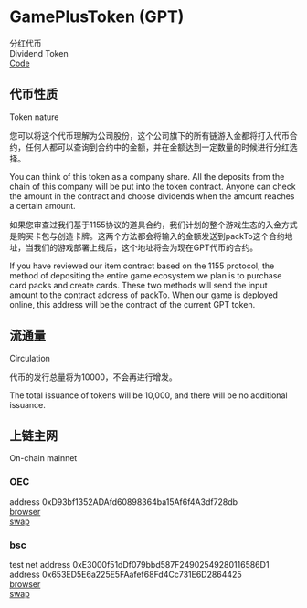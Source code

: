 # GamePlusToken (GPT)
分红代币  
Dividend Token  
[Code](/src/contracts/GamePlusToken.sol)
  
## 代币性质
Token nature

您可以将这个代币理解为公司股份，这个公司旗下的所有链游入金都将打入代币合约，任何人都可以查询到合约中的金额，并在金额达到一定数量的时候进行分红选择。 
  
You can think of this token as a company share. All the deposits from the chain of this company will be put into the token contract. Anyone can check the amount in the contract and choose dividends when the amount reaches a certain amount. 

如果您审查过我们基于1155协议的道具合约，我们计划的整个游戏生态的入金方式是购买卡包与创造卡牌。这两个方法都会将输入的金额发送到packTo这个合约地址，当我们的游戏部署上线后，这个地址将会为现在GPT代币的合约。  

If you have reviewed our item contract based on the 1155 protocol, the method of depositing the entire game ecosystem we plan is to purchase card packs and create cards. These two methods will send the input amount to the contract address of packTo. When our game is deployed online, this address will be the contract of the current GPT token.  

## 流通量
Circulation  

代币的发行总量将为10000，不会再进行增发。  
  
The total issuance of tokens will be 10,000, and there will be no additional issuance.

## 上链主网
On-chain mainnet

### OEC  
address 0xD93bf1352ADAfd60898364ba15Af6f4A3df728db  
[browser](https://www.oklink.com/zh-cn/oec/address/0xD93bf1352ADAfd60898364ba15Af6f4A3df728db)  
[swap](https://www.cherryswap.net/#/swap)  

### bsc
test net address 0xE3000f51dDf079bbd587F24902549280116586D1  
address 0x653ED5E6a225E5FAafef68Fd4Cc731E6D2864425  
[browser](https://bscscan.com/token/0x653ED5E6a225E5FAafef68Fd4Cc731E6D2864425)  
[swap](https://pancakeswap.finance/swap)  

